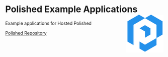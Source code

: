 # Polished Example Applications <img src="images/polished_logo_transparent.png" align="right" width="120" />
Example applications for Hosted Polished

[Polished Repository](https://github.com/Tychobra/polished)
